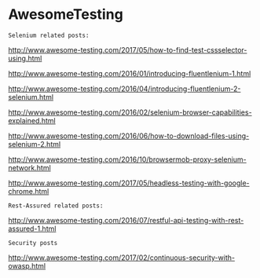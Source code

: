 # AwesomeTesting

`Selenium related posts:`

http://www.awesome-testing.com/2017/05/how-to-find-test-cssselector-using.html

http://www.awesome-testing.com/2016/01/introducing-fluentlenium-1.html

http://www.awesome-testing.com/2016/04/introducing-fluentlenium-2-selenium.html

http://www.awesome-testing.com/2016/02/selenium-browser-capabilities-explained.html

http://www.awesome-testing.com/2016/06/how-to-download-files-using-selenium-2.html

http://www.awesome-testing.com/2016/10/browsermob-proxy-selenium-network.html

http://www.awesome-testing.com/2017/05/headless-testing-with-google-chrome.html

`Rest-Assured related posts:`

http://www.awesome-testing.com/2016/07/restful-api-testing-with-rest-assured-1.html

`Security posts`

http://www.awesome-testing.com/2017/02/continuous-security-with-owasp.html



